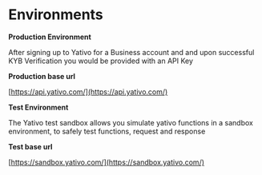 # Environments

**Production Environment**

After signing up to Yativo for a Business account and and upon successful KYB Verification you would be provided with an API Key

**Production base url**&#x20;

[https://api.yativo.com/](https://api.yativo.com/)

**Test Environment**

The Yativo test sandbox allows you simulate yativo functions in a sandbox environment, to safely test functions, request and response

**Test base url**

[https://sandbox.yativo.com/](https://sandbox.yativo.com/)
